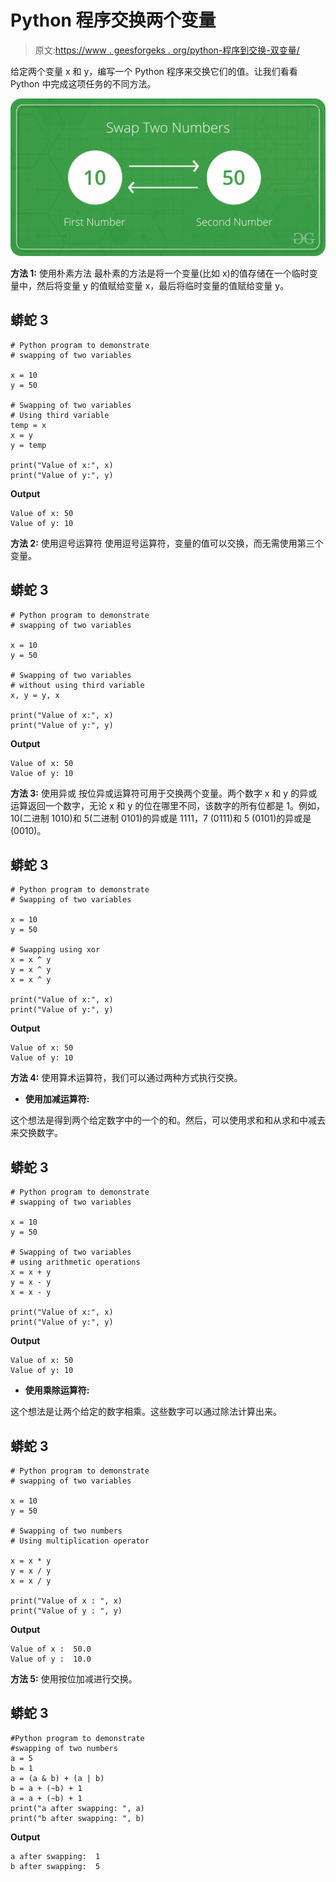 # Python 程序交换两个变量

> 原文:[https://www . geesforgeks . org/python-程序到交换-双变量/](https://www.geeksforgeeks.org/python-program-to-swap-two-variables/)

给定两个变量 x 和 y，编写一个 Python 程序来交换它们的值。让我们看看 Python 中完成这项任务的不同方法。

![python-swap-two-variable](img/d94b2d2c16a683cb3abb29a0544c29e1.png)

**方法 1:** 使用朴素方法
最朴素的方法是将一个变量(比如 x)的值存储在一个临时变量中，然后将变量 y 的值赋给变量 x，最后将临时变量的值赋给变量 y。

## 蟒蛇 3

```
# Python program to demonstrate
# swapping of two variables

x = 10
y = 50

# Swapping of two variables
# Using third variable
temp = x
x = y
y = temp

print("Value of x:", x)
print("Value of y:", y)
```

**Output**

```
Value of x: 50
Value of y: 10
```

**方法 2:** 使用逗号运算符
使用逗号运算符，变量的值可以交换，而无需使用第三个变量。

## 蟒蛇 3

```
# Python program to demonstrate
# swapping of two variables

x = 10
y = 50

# Swapping of two variables
# without using third variable
x, y = y, x

print("Value of x:", x)
print("Value of y:", y)
```

**Output**

```
Value of x: 50
Value of y: 10
```

**方法 3:** 使用异或
按位异或运算符可用于交换两个变量。两个数字 x 和 y 的异或运算返回一个数字，无论 x 和 y 的位在哪里不同，该数字的所有位都是 1。例如，10(二进制 1010)和 5(二进制 0101)的异或是 1111，7 (0111)和 5 (0101)的异或是(0010)。

## 蟒蛇 3

```
# Python program to demonstrate
# Swapping of two variables

x = 10
y = 50

# Swapping using xor
x = x ^ y
y = x ^ y
x = x ^ y

print("Value of x:", x)
print("Value of y:", y)
```

**Output**

```
Value of x: 50
Value of y: 10
```

**方法 4:** 使用算术运算符，我们可以通过两种方式执行交换。

*   **使用加减运算符:**

这个想法是得到两个给定数字中的一个的和。然后，可以使用求和和从求和中减去来交换数字。

## 蟒蛇 3

```
# Python program to demonstrate
# swapping of two variables

x = 10
y = 50

# Swapping of two variables
# using arithmetic operations
x = x + y  
y = x - y 
x = x - y

print("Value of x:", x)
print("Value of y:", y)
```

**Output**

```
Value of x: 50
Value of y: 10
```

*   **使用乘除运算符:**

这个想法是让两个给定的数字相乘。这些数字可以通过除法计算出来。

## 蟒蛇 3

```
# Python program to demonstrate
# swapping of two variables

x = 10
y = 50

# Swapping of two numbers
# Using multiplication operator

x = x * y
y = x / y
x = x / y

print("Value of x : ", x)
print("Value of y : ", y)
```

**Output**

```
Value of x :  50.0
Value of y :  10.0
```

**方法 5:** 使用按位加减进行交换。

## 蟒蛇 3

```
#Python program to demonstrate
#swapping of two numbers
a = 5
b = 1
a = (a & b) + (a | b)
b = a + (~b) + 1
a = a + (~b) + 1
print("a after swapping: ", a)
print("b after swapping: ", b)
```

**Output**

```
a after swapping:  1
b after swapping:  5
```